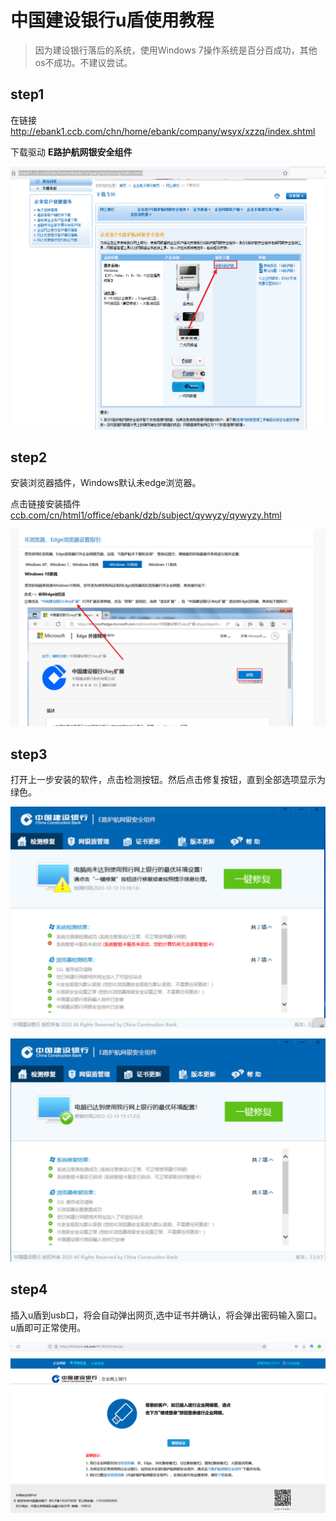 # 中国建设银行u盾使用教程

> 因为建设银行落后的系统，使用Windows 7操作系统是百分百成功，其他os不成功。不建议尝试。

## step1

在链接 http://ebank1.ccb.com/chn/home/ebank/company/wsyx/xzzq/index.shtml

下载驱动 **E路护航网银安全组件**

![image-20231213153117416](中国建设银行u盾使用教程.assets/image-20231213153117416.png)



## step2



安装浏览器插件，Windows默认未edge浏览器。

点击链接安装插件 [ccb.com/cn/html1/office/ebank/dzb/subject/qywyzy/qywyzy.html](http://www.ccb.com/cn/html1/office/ebank/dzb/subject/qywyzy/qywyzy.html)



![image-20231213153839991](中国建设银行u盾使用教程.assets/image-20231213153839991.png)



## step3

打开上一步安装的软件，点击检测按钮。然后点击修复按钮，直到全部选项显示为绿色。

![151703](中国建设银行u盾使用教程.assets/151703.png)





![151817](中国建设银行u盾使用教程.assets/151817.png)





## step4

插入u盾到usb口，将会自动弹出网页,选中证书并确认，将会弹出密码输入窗口。u盾即可正常使用。

![image-20231213153005296](中国建设银行u盾使用教程.assets/image-20231213153005296.png)